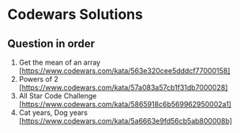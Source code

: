 # Codewars Solutions

## Question in order

1. Get the mean of an array [https://www.codewars.com/kata/563e320cee5dddcf77000158]
2. Powers of 2 [https://www.codewars.com/kata/57a083a57cb1f31db7000028]
3. All Star Code Challenge [https://www.codewars.com/kata/5865918c6b569962950002a1]
4. Cat years, Dog years [https://www.codewars.com/kata/5a6663e9fd56cb5ab800008b]

